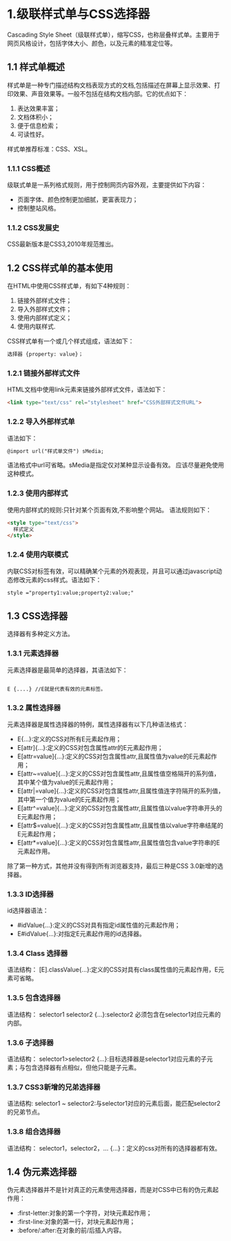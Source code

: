 # 1.级联样式单与CSS选择器

Cascading Style Sheet（级联样式单），缩写CSS，也称层叠样式单。主要用于网页风格设计，包括字体大小、颜色，以及元素的精准定位等。

## 1.1 样式单概述

样式单是一种专门描述结构文档表现方式的文档,包括描述在屏幕上显示效果、打印效果、声音效果等。一般不包括在结构文档内部。它的优点如下：

1. 表达效果丰富；
2. 文档体积小；
3. 便于信息检索；
4. 可读性好。  

样式单推荐标准：CSS、XSL。

### 1.1.1 CSS概述

级联式单是一系列格式规则，用于控制网页内容外观，主要提供如下内容：

- 页面字体、颜色控制更加细腻，更富表现力；
- 控制整站风格。  

### 1.1.2 CSS发展史

CSS最新版本是CSS3,2010年规范推出。

## 1.2 CSS样式单的基本使用

在HTML中使用CSS样式单，有如下4种规则：

1. 链接外部样式文件；
2. 导入外部样式文件；
3. 使用内部样式定义；
4. 使用内联样式.

CSS样式单有一个或几个样式组成，语法如下：

```html
选择器 {property: value}；
```

### 1.2.1 链接外部样式文件

HTML文档中使用link元素来链接外部样式文件，语法如下：

```html
<link type="text/css" rel="stylesheet" href="CSS外部样式文件URL">
```

### 1.2.2 导入外部样式单

语法如下：

```html
@import url("样式单文件") sMedia;
```  

语法格式中url可省略。sMedia是指定仅对某种显示设备有效。
应该尽量避免使用这种模式。

### 1.2.3 使用内部样式

使用内部样式的规则:只针对某个页面有效,不影响整个网站。
语法规则如下：

```html
<style type="text/css">
  样式定义
</style>
```

### 1.2.4 使用内联模式

内联CSS对标签有效，可以精确某个元素的外观表现，并且可以通过javascript动态修改元素的css样式。语法如下：

```html
style ="property1:value;property2:value;"
```  

## 1.3 CSS选择器

选择器有多种定义方法。

### 1.3.1 元素选择器

元素选择器是最简单的选择器，其语法如下：

```html

E {....} //E就是代表有效的元素标签。
```  

### 1.3.2 属性选择器

元素选择器是属性选择器的特例，属性选择器有以下几种语法格式：

- E{...}:定义的CSS对所有E元素起作用；
- E[attr]{...}:定义的CSS对包含属性attr的E元素起作用；
- E[attr=value]{...}:定义的CSS对包含属性attr,且属性值为value的E元素起作用；
- E[attr~=value]{...}:定义的CSS对包含属性attr,且属性值空格隔开的系列值，其中某个值为value的E元素起作用；
- E[attr|=value]{...}:定义的CSS对包含属性attr,且属性值连字符隔开的系列值，其中第一个值为value的E元素起作用；
- E[attr^=value]{...}:定义的CSS对包含属性attr,且属性值以value字符串开头的E元素起作用；
- E[attr$=value]{...}:定义的CSS对包含属性attr,且属性值以value字符串结尾的E元素起作用；
- E[attr*=value]{...}:定义的CSS对包含属性attr,且属性值包含value字符串的E元素起作用。  

除了第一种方式，其他并没有得到所有浏览器支持，最后三种是CSS 3.0新增的选择器。

### 1.3.3 ID选择器

id选择器语法：

- #idValue{...}:定义的CSS对具有指定id属性值的元素起作用；
- E#idValue{...}:对指定E元素起作用的id选择器。  

### 1.3.4 Class 选择器

语法结构：
[E].classValue{...}:定义的CSS对具有class属性值的元素起作用，E元素可省略。

### 1.3.5 包含选择器

语法结构：
selector1 selector2 {...}:selector2 必须包含在selector1对应元素的内部。

### 1.3.6 子选择器

语法结构：
selector1>selector2 {...}:目标选择器是selector1对应元素的子元素；与包含选择器有点相似，但他只能是子元素。

### 1.3.7 CSS3新增的兄弟选择器

语法结构:
selector1 ~ selector2:与selector1对应的元素后面，能匹配selector2的兄弟节点。

### 1.3.8 组合选择器

语法结构：
selector1，selector2，... {...}：定义的css对所有的选择器都有效。

## 1.4 伪元素选择器

伪元素选择器并不是针对真正的元素使用选择器，而是对CSS中已有的伪元素起作用：

- :first-letter:对象的第一个字符，对块元素起作用；
- :first-line:对象的第一行，对块元素起作用；
- :before/:after:在对象的前/后插入内容。
